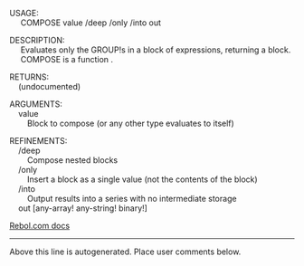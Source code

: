USAGE:  
&nbsp;&nbsp;&nbsp;&nbsp;&nbsp;COMPOSE&nbsp;value&nbsp;/deep&nbsp;/only&nbsp;/into&nbsp;out  
  
DESCRIPTION:  
&nbsp;&nbsp;&nbsp;&nbsp;&nbsp;Evaluates&nbsp;only&nbsp;the&nbsp;GROUP!s&nbsp;in&nbsp;a&nbsp;block&nbsp;of&nbsp;expressions,&nbsp;returning&nbsp;a&nbsp;block.  
&nbsp;&nbsp;&nbsp;&nbsp;&nbsp;COMPOSE&nbsp;is&nbsp;a&nbsp;function&nbsp;.  
  
RETURNS:  
&nbsp;&nbsp;&nbsp;&nbsp;(undocumented)  
  
ARGUMENTS:  
&nbsp;&nbsp;&nbsp;&nbsp;value  
&nbsp;&nbsp;&nbsp;&nbsp;&nbsp;&nbsp;&nbsp;&nbsp;Block&nbsp;to&nbsp;compose&nbsp;(or&nbsp;any&nbsp;other&nbsp;type&nbsp;evaluates&nbsp;to&nbsp;itself)  
  
REFINEMENTS:  
&nbsp;&nbsp;&nbsp;&nbsp;/deep  
&nbsp;&nbsp;&nbsp;&nbsp;&nbsp;&nbsp;&nbsp;&nbsp;Compose&nbsp;nested&nbsp;blocks  
&nbsp;&nbsp;&nbsp;&nbsp;/only  
&nbsp;&nbsp;&nbsp;&nbsp;&nbsp;&nbsp;&nbsp;&nbsp;Insert&nbsp;a&nbsp;block&nbsp;as&nbsp;a&nbsp;single&nbsp;value&nbsp;(not&nbsp;the&nbsp;contents&nbsp;of&nbsp;the&nbsp;block)  
&nbsp;&nbsp;&nbsp;&nbsp;/into  
&nbsp;&nbsp;&nbsp;&nbsp;&nbsp;&nbsp;&nbsp;&nbsp;Output&nbsp;results&nbsp;into&nbsp;a&nbsp;series&nbsp;with&nbsp;no&nbsp;intermediate&nbsp;storage  
&nbsp;&nbsp;&nbsp;&nbsp;out&nbsp;[any-array!&nbsp;any-string!&nbsp;binary!]  

[Rebol.com docs](http://www.rebol.com/r3/docs/functions/compose.html)
___
Above this line is autogenerated. Place user comments below.